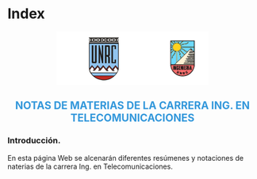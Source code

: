 # Index

<div style="display:flex; justify-content:center; align-items:center;">
    <img src="img/logounrc.png" alt="Logo UNRC" style="width:200px; margin-right:0px;">
    <img src="img/logoing.png" alt="Logo ING" style="width:108px;">
</div>

<div style="text-align:center; color:#3498db;">
    <h2>NOTAS DE MATERIAS DE LA CARRERA ING. EN TELECOMUNICACIONES</h2>
</div>

### Introducción.

En esta página Web se alcenarán diferentes resúmenes y notaciones de naterias de la carrera Ing. en Telecomunicaciones.



